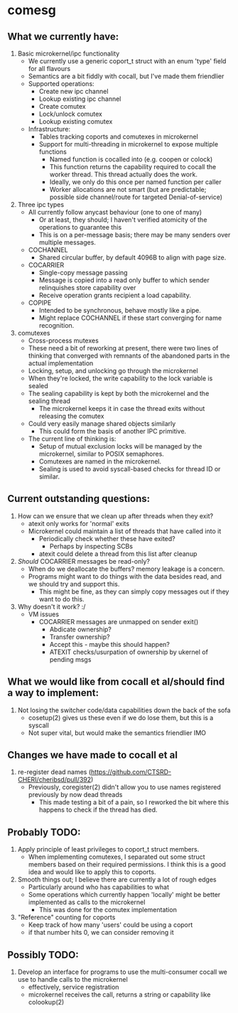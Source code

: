 # comesg

## What we currently have:

1. Basic microkernel/ipc functionality 
	* We currently use a generic coport_t struct with an enum 'type' field for all flavours
	* Semantics are a bit fiddly with cocall, but I've made them friendlier 
	* Supported operations:
		+ Create new ipc channel
		+ Lookup existing ipc channel
		+ Create comutex
		+ Lock/unlock comutex
		+ Lookup existing comutex
	* Infrastructure:
		+ Tables tracking coports and comutexes in microkernel 
		+ Support for multi-threading in microkernel to expose multiple functions
			- Named function is cocalled into (e.g. coopen or colock)
			- This function returns the capability required to cocall the worker thread. This thread actually does the work.
			- Ideally, we only do this once per named function per caller
			- Worker allocations are not smart (but are predictable; possible side channel/route for targeted Denial-of-service)
2. Three ipc types
	* All currently follow anycast behaviour (one to one of many)
		+ Or at least, they should; I haven't verified atomicity of the operations to guarantee this
		+ This is on a per-message basis; there may be many senders over multiple messages.
	* COCHANNEL 
		+ Shared circular buffer, by default 4096B to align with page size.
	* COCARRIER 
		+ Single-copy message passing
		+ Message is copied into a read only buffer to which sender relinquishes store capability over
		+ Receive operation grants recipient a load capability.
	* COPIPE 
		+ Intended to be synchronous, behave mostly like a pipe.
		+ Might replace COCHANNEL if these start converging for name recognition.
3. comutexes
	* Cross-process mutexes 
	* These need a bit of reworking at present, there were two lines of thinking that converged with remnants of the abandoned parts in the actual implementation
	* Locking, setup, and unlocking go through the microkernel
	* When they're locked, the write capability to the lock variable is sealed
	* The sealing capability is kept by both the microkernel and the sealing thread
		+ The microkernel keeps it in case the thread exits without releasing the comutex
	* Could very easily manage shared objects similarly
		+ This could form the basis of another IPC primitive.
	* The current line of thinking is:
		+ Setup of mutual exclusion locks will be managed by the microkernel, similar to POSIX semaphores.
		+ Comutexes are named in the microkernel.
		+ Sealing is used to avoid syscall-based checks for thread ID or similar.

## Current outstanding questions:


1. How can we ensure that we clean up after threads when they exit?
	* atexit only works for 'normal' exits
	* Microkernel could maintain a list of threads that have called into it
		+ Periodically check whether these have exited?
			- Perhaps by inspecting SCBs
		+ atexit could delete a thread from this list after cleanup
2. *Should* COCARRIER messages be read-only?
	* When do we deallocate the buffers? memory leakage is a concern.
	* Programs might want to do things with the data besides read, and we should try and support this.
		+ This might be fine, as they can simply copy messages out if they want to do this. 
3. Why doesn't it work? :/
	* VM issues
		+ COCARRIER messages are unmapped on sender exit()
			- Abdicate ownership?
			- Transfer ownership?
			- Accept this - maybe this should happen?
			- ATEXIT checks/usurpation of ownership by ukernel of pending msgs


## What we would like from cocall et al/should find a way to implement:

1. Not losing the switcher code/data capabilities down the back of the sofa
	* cosetup(2) gives us these even if we do lose them, but this is a syscall
	* Not super vital, but would make the semantics friendlier IMO

## Changes we have made to cocall et al

1. re-register dead names (https://github.com/CTSRD-CHERI/cheribsd/pull/392)
	* Previously, coregister(2) didn't allow you to use names registered previously by now dead threads
		- This made testing a bit of a pain, so I reworked the bit where this happens to check if the thread has died.

## Probably TODO:

1. Apply principle of least privileges to coport_t struct members.
	* When implementing comutexes, I separated out some struct members based on their required permissions. I think this is a good idea and would like to apply this to coports.
2. Smooth things out; I believe there are currently a lot of rough edges
	* Particularly around who has capabilities to what
	* Some operations which currently happen 'locally' might be better implemented as calls to the microkernel 
		+ This was done for the comutex implementation
3. "Reference" counting for coports
	* Keep track of how many 'users' could be using a coport
	* if that number hits 0, we can consider removing it

## Possibly TODO:

1. Develop an interface for programs to use the multi-consumer cocall we use to handle calls to the microkernel
	* effectively, service registration
	* microkernel receives the call, returns a string or capability like colookup(2)